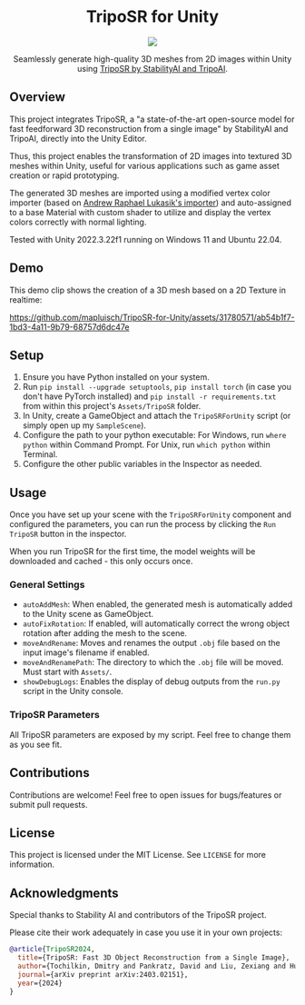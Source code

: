 <h1 align="center">TripoSR for Unity</h1>
<div align="center">
  <img src="https://github.com/mapluisch/TripoSR-for-Unity/assets/31780571/bef716b7-5a3a-43a7-85b2-35312371d132">
  <p>Seamlessly generate high-quality 3D meshes from 2D images within Unity using <a href="https://github.com/VAST-AI-Research/TripoSR">TripoSR by StabilityAI and TripoAI</a>.</p>
</div>

## Overview
This project integrates TripoSR, a "a state-of-the-art open-source model for fast feedforward 3D reconstruction from a single image" by StabilityAI and TripoAI, directly into the Unity Editor. 

Thus, this project enables the transformation of 2D images into textured 3D meshes within Unity, useful for various applications such as game asset creation or rapid prototyping. 

The generated 3D meshes are imported using a modified vertex color importer (based on [Andrew Raphael Lukasik's importer](https://gist.github.com/andrew-raphael-lukasik/3559728d022a4c96f491924f8285e1bf)) and auto-assigned to a base Material with custom shader to utilize and display the vertex colors correctly with normal lighting.

Tested with Unity 2022.3.22f1 running on Windows 11 and Ubuntu 22.04.

## Demo
This demo clip shows the creation of a 3D mesh based on a 2D Texture in realtime:

https://github.com/mapluisch/TripoSR-for-Unity/assets/31780571/ab54b1f7-1bd3-4a11-9b79-68757d6dc47e

## Setup
1. Ensure you have Python installed on your system.
2. Run `pip install --upgrade setuptools`, `pip install torch` (in case you don't have PyTorch installed) and `pip install -r requirements.txt` from within this project's `Assets/TripoSR` folder.
3. In Unity, create a GameObject and attach the `TripoSRForUnity` script (or simply open up my `SampleScene`).
4. Configure the path to your python executable: For Windows, run `where python` within Command Prompt. For Unix, run `which python` within Terminal.
5. Configure the other public variables in the Inspector as needed.
   
## Usage
Once you have set up your scene with the `TripoSRForUnity` component and configured the parameters, you can run the process by clicking the `Run TripoSR` button in the inspector.

When you run TripoSR for the first time, the model weights will be downloaded and cached - this only occurs once.

### General Settings
- `autoAddMesh`: When enabled, the generated mesh is automatically added to the Unity scene as GameObject.
- `autoFixRotation`: If enabled, will automatically correct the wrong object rotation after adding the mesh to the scene.
- `moveAndRename`: Moves and renames the output `.obj` file based on the input image's filename if enabled.
- `moveAndRenamePath`: The directory to which the `.obj` file will be moved. Must start with `Assets/`.
- `showDebugLogs`: Enables the display of debug outputs from the `run.py` script in the Unity console.

### TripoSR Parameters
All TripoSR parameters are exposed by my script. Feel free to change them as you see fit.

## Contributions
Contributions are welcome! Feel free to open issues for bugs/features or submit pull requests.

## License
This project is licensed under the MIT License. See `LICENSE` for more information.

## Acknowledgments
Special thanks to Stability AI and contributors of the TripoSR project. 

Please cite their work adequately in case you use it in your own projects:

```BibTeX
@article{TripoSR2024,
  title={TripoSR: Fast 3D Object Reconstruction from a Single Image},
  author={Tochilkin, Dmitry and Pankratz, David and Liu, Zexiang and Huang, Zixuan and and Letts, Adam and Li, Yangguang and Liang, Ding and Laforte, Christian and Jampani, Varun and Cao, Yan-Pei},
  journal={arXiv preprint arXiv:2403.02151},
  year={2024}
}
```

